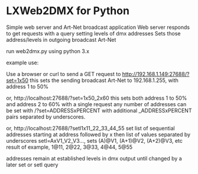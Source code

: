 # LXWeb2DMX for Python

Simple web server and Art-Net broadcast application
Web server responds to get requests with a query setting levels of dmx addresses
Sets those address/levels in outgoing broadcast Art-Net

run web2dmx.py using python 3.x

example use:

Use a  browser or curl to send a GET request to http://192.168.1.149:27688/?set=1x50
  this sets the sending broadcast Art-Net to 192.168.1.255, with address 1 to 50%
  
or, http://localhost:27688/?set=1x50_2x60
   this sets both address 1 to 50% and address 2 to 60% with a single request
   any number of addresses can be set with /?set=ADDRESSxPERCENT
   with additional _ADDRESSxPERCENT pairs separated by underscores.
   
or, http://localhost:27688/?setl1x11_22_33_44_55
   set list of sequential addresses starting at address
      followed by x then list of values separated by underscores
	  setl=AxV1_V2_V3..., sets (A)@V1, (A+1)@V2, (A+2)@V3, etc
	  result of example, 1@11, 2@22, 3@33, 4@44, 5@55
	  
addresses remain at established levels in dmx output until changed by a later set or setl query